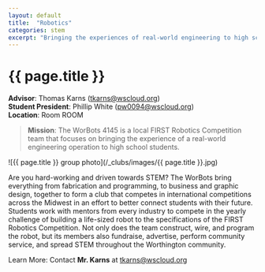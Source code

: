 ```yaml
---
layout: default
title:  "Robotics"
categories: stem
excerpt: "Bringing the experiences of real-world engineering to high school students"
---
```


# {{ page.title }}

**Advisor**: Thomas Karns (<tkarns@wscloud.org>)
<br/>**Student President**: Phillip White (<pw0094@wscloud.org>)
<br/>**Location**: Room ROOM

> **Mission**: The WorBots 4145 is a local FIRST Robotics Competition team that focuses on bringing the experience of a real-world engineering operation to high school students.

![{{ page.title }} group photo](/_clubs/images/{{ page.title }}.jpg)

Are you hard-working and driven towards STEM? The WorBots bring everything from fabrication and programming, to business and graphic design, together to form a club that competes in international competitions across the Midwest in an effort to better connect students with their future. Students work with mentors from every industry to compete in the yearly challenge of building a life-sized robot to the specifications of the FIRST Robotics Competition. Not only does the team construct, wire, and program the robot, but its members also fundraise, advertise, perform community service, and spread STEM throughout the Worthington community.

Learn More: Contact **Mr. Karns** at <tkarns@wscloud.org>